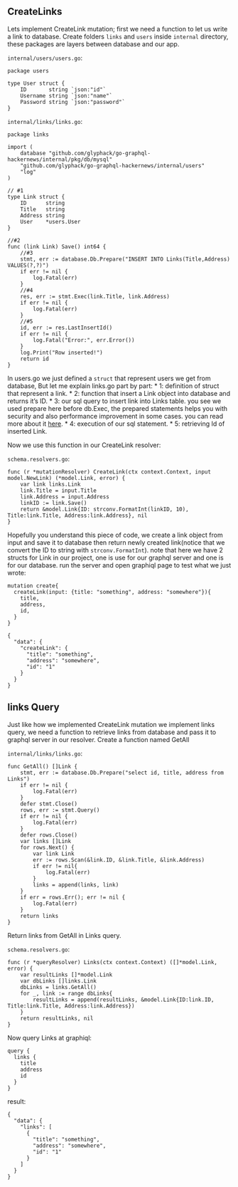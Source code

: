 CreateLinks
-----------

Lets implement CreateLink mutation; first we need a function to let us write a link to database. Create folders `links` and `users` inside `internal` directory, these packages are layers between database and our app.

`internal/users/users.go`:

    package users

    type User struct {
        ID       string `json:"id"`
        Username string `json:"name"`
        Password string `json:"password"`
    }

`internal/links/links.go`:

    package links

    import (
        database "github.com/glyphack/go-graphql-hackernews/internal/pkg/db/mysql"
        "github.com/glyphack/go-graphql-hackernews/internal/users"
        "log"
    )

    // #1
    type Link struct {
        ID      string
        Title   string
        Address string
        User    *users.User
    }

    //#2
    func (link Link) Save() int64 {
        //#3
        stmt, err := database.Db.Prepare("INSERT INTO Links(Title,Address) VALUES(?,?)")
        if err != nil {
            log.Fatal(err)
        }
        //#4
        res, err := stmt.Exec(link.Title, link.Address)
        if err != nil {
            log.Fatal(err)
        }
        //#5
        id, err := res.LastInsertId()
        if err != nil {
            log.Fatal("Error:", err.Error())
        }
        log.Print("Row inserted!")
        return id
    }

In users.go we just defined a `struct` that represent users we get from database, But let me explain links.go part by part: \* 1: definition of struct that represent a link. \* 2: function that insert a Link object into database and returns it’s ID. \* 3: our sql query to insert link into Links table. you see we used prepare here before db.Exec, the prepared statements helps you with security and also performance improvement in some cases. you can read more about it [here](https://www.postgresql.org/docs/9.3/sql-prepare.html). \* 4: execution of our sql statement. \* 5: retrieving Id of inserted Link.

Now we use this function in our CreateLink resolver:

`schema.resolvers.go`:

    func (r *mutationResolver) CreateLink(ctx context.Context, input model.NewLink) (*model.Link, error) {
        var link links.Link
        link.Title = input.Title
        link.Address = input.Address
        linkID := link.Save()
        return &model.Link{ID: strconv.FormatInt(linkID, 10), Title:link.Title, Address:link.Address}, nil
    }

Hopefully you understand this piece of code, we create a link object from input and save it to database then return newly created link(notice that we convert the ID to string with `strconv.FormatInt`). note that here we have 2 structs for Link in our project, one is use for our graphql server and one is for our database. run the server and open graphiql page to test what we just wrote:

    mutation create{
      createLink(input: {title: "something", address: "somewhere"}){
        title,
        address,
        id,
      }
    }

    {
      "data": {
        "createLink": {
          "title": "something",
          "address": "somewhere",
          "id": "1"
        }
      }
    }

links Query <span id="links-query"></span>
------------------------------------------

Just like how we implemented CreateLink mutation we implement links query, we need a function to retrieve links from database and pass it to graphql server in our resolver. Create a function named GetAll

`internal/links/links.go`:

    func GetAll() []Link {
        stmt, err := database.Db.Prepare("select id, title, address from Links")
        if err != nil {
            log.Fatal(err)
        }
        defer stmt.Close()
        rows, err := stmt.Query()
        if err != nil {
            log.Fatal(err)
        }
        defer rows.Close()
        var links []Link
        for rows.Next() {
            var link Link
            err := rows.Scan(&link.ID, &link.Title, &link.Address)
            if err != nil{
                log.Fatal(err)
            }
            links = append(links, link)
        }
        if err = rows.Err(); err != nil {
            log.Fatal(err)
        }
        return links
    }

Return links from GetAll in Links query.

`schema.resolvers.go`:

    func (r *queryResolver) Links(ctx context.Context) ([]*model.Link, error) {
        var resultLinks []*model.Link
        var dbLinks []links.Link
        dbLinks = links.GetAll()
        for _, link := range dbLinks{
            resultLinks = append(resultLinks, &model.Link{ID:link.ID, Title:link.Title, Address:link.Address})
        }
        return resultLinks, nil
    }

Now query Links at graphiql:

    query {
      links {
        title
        address
        id
      }
    }

result:

    {
      "data": {
        "links": [
          {
            "title": "something",
            "address": "somewhere",
            "id": "1"
          }
        ]
      }
    }
